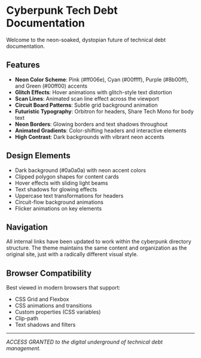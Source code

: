 # Cyberpunk Tech Debt Documentation

Welcome to the neon-soaked, dystopian future of technical debt documentation.

## Features

- **Neon Color Scheme**: Pink (#ff006e), Cyan (#00ffff), Purple (#8b00ff), and Green (#00ff00) accents
- **Glitch Effects**: Hover animations with glitch-style text distortion
- **Scan Lines**: Animated scan line effect across the viewport
- **Circuit Board Patterns**: Subtle grid background animation
- **Futuristic Typography**: Orbitron for headers, Share Tech Mono for body text
- **Neon Borders**: Glowing borders and text shadows throughout
- **Animated Gradients**: Color-shifting headers and interactive elements
- **High Contrast**: Dark backgrounds with vibrant neon accents

## Design Elements

- Dark background (#0a0a0a) with neon accent colors
- Clipped polygon shapes for content cards
- Hover effects with sliding light beams
- Text shadows for glowing effects
- Uppercase text transformations for headers
- Circuit-flow background animations
- Flicker animations on key elements

## Navigation

All internal links have been updated to work within the cyberpunk directory structure. The theme maintains the same content and organization as the original site, just with a radically different visual style.

## Browser Compatibility

Best viewed in modern browsers that support:
- CSS Grid and Flexbox
- CSS animations and transitions
- Custom properties (CSS variables)
- Clip-path
- Text shadows and filters

---

*ACCESS GRANTED to the digital underground of technical debt management.*